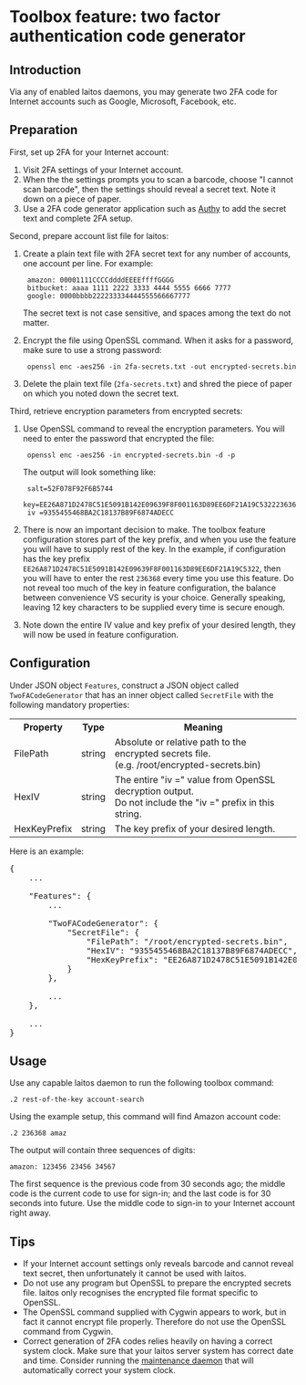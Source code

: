 # Toolbox feature: two factor authentication code generator

## Introduction
Via any of enabled laitos daemons, you may generate two 2FA code for Internet accounts such as Google, Microsoft,
Facebook, etc.

## Preparation
First, set up 2FA for your Internet account:
1. Visit 2FA settings of your Internet account.
2. When the the settings prompts you to scan a barcode, choose "I cannot scan barcode", then the settings should reveal
   a secret text. Note it down on a piece of paper.
3. Use a 2FA code generator application such as [Authy](https://authy.com/features/) to add the secret text and complete
   2FA setup.

Second, prepare account list file for laitos:
1. Create a plain text file with 2FA secret text for any number of accounts, one account per line. For example:

        amazon: 00001111CCCCddddEEEEffffGGGG
        bitbucket: aaaa 1111 2222 3333 4444 5555 6666 7777
        google: 0000bbbb222233334444555566667777

   The secret text is not case sensitive, and spaces among the text do not matter.
2. Encrypt the file using OpenSSL command. When it asks for a password, make sure to use a strong password:

        openssl enc -aes256 -in 2fa-secrets.txt -out encrypted-secrets.bin
3. Delete the plain text file (`2fa-secrets.txt`) and shred the piece of paper on which you noted down the secret text.

Third, retrieve encryption parameters from encrypted secrets:
1. Use OpenSSL command to reveal the encryption parameters. You will need to enter the password that encrypted the file:

        openssl enc -aes256 -in encrypted-secrets.bin -d -p

   The output will look something like:

        salt=52F078F92F6B5744
        key=EE26A871D2478C51E5091B142E09639F8F001163D89EE6DF21A19C5322236368
        iv =9355455468BA2C18137B89F6874ADECC
2. There is now an important decision to make. The toolbox feature configuration stores part of the key prefix, and when
   you use the feature you will have to supply rest of the key. In the example, if configuration has the key prefix
   `EE26A871D2478C51E5091B142E09639F8F001163D89EE6DF21A19C5322`, then you will have to enter the rest `236368` every
   time you use this feature. Do not reveal too much of the key in feature configuration, the balance between
   convenience VS security is your choice. Generally speaking, leaving 12 key characters to be supplied every time is
   secure enough.
3. Note down the entire IV value and key prefix of your desired length, they will now be used in feature configuration.

## Configuration
Under JSON object `Features`, construct a JSON object called `TwoFACodeGenerator` that has an inner object called
`SecretFile` with the following mandatory properties:
<table>
<tr>
    <th>Property</th>
    <th>Type</th>
    <th>Meaning</th>
</tr>
<tr>
    <td>FilePath</td>
    <td>string</td>
    <td>
        Absolute or relative path to the encrypted secrets file.<br>
        (e.g. /root/encrypted-secrets.bin)
    </td>
</tr>
<tr>
    <td>HexIV</td>
    <td>string</td>
    <td>
        The entire "iv =" value from OpenSSL decryption output.<br/>
        Do not include the "iv =" prefix in this string.
    </td>
</tr>
<tr>
    <td>HexKeyPrefix</td>
    <td>string</td>
    <td>The key prefix of your desired length.</td>
</tr>
</table>

Here is an example:
<pre>
{
    ...

    "Features": {
        ...

        "TwoFACodeGenerator": {
            "SecretFile": {
                "FilePath": "/root/encrypted-secrets.bin",
                "HexIV": "9355455468BA2C18137B89F6874ADECC",
                "HexKeyPrefix": "EE26A871D2478C51E5091B142E09639F8F001163D89EE6DF21A19C5322"
            }
        },

        ...
    },

    ...
}
</pre>

## Usage
Use any capable laitos daemon to run the following toolbox command:

    .2 rest-of-the-key account-search

Using the example setup, this command will find Amazon account code:

    .2 236368 amaz

The output will contain three sequences of digits:

    amazon: 123456 23456 34567

The first sequence is the previous code from 30 seconds ago; the middle code is the current code to use for sign-in; and
the last code is for 30 seconds into future. Use the middle code to sign-in to your Internet account right away.
 
## Tips
- If your Internet account settings only reveals barcode and cannot reveal text secret, then unfortunately it cannot be
  used with laitos.
- Do not use any program but OpenSSL to prepare the encrypted secrets file. laitos only recognises the encrypted file
  format specific to OpenSSL.
- The OpenSSL command supplied with Cygwin appears to work, but in fact it cannot encrypt file properly. Therefore do
  not use the OpenSSL command from Cygwin.
- Correct generation of 2FA codes relies heavily on having a correct system clock. Make sure that your laitos server
  system has correct date and time. Consider running the [maintenance daemon](https://github.com/HouzuoGuo/laitos/wiki/Daemon:-system-maintenance)
  that will automatically correct your system clock.